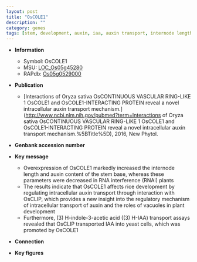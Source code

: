```yaml
---
layout: post
title: "OsCOLE1"
description: ""
category: genes
tags: [stem, development, auxin, iaa, auxin transport, internode length, IAA, plant development]
---
```


* **Information**  
    + Symbol: OsCOLE1  
    + MSU: [LOC_Os05g45280](http://rice.plantbiology.msu.edu/cgi-bin/ORF_infopage.cgi?orf=LOC_Os05g45280)  
    + RAPdb: [Os05g0529000](http://rapdb.dna.affrc.go.jp/viewer/gbrowse_details/irgsp1?name=Os05g0529000)  

* **Publication**  
    + [Interactions of Oryza sativa OsCONTINUOUS VASCULAR RING-LIKE 1 OsCOLE1 and OsCOLE1-INTERACTING PROTEIN reveal a novel intracellular auxin transport mechanism.](http://www.ncbi.nlm.nih.gov/pubmed?term=Interactions of Oryza sativa OsCONTINUOUS VASCULAR RING-LIKE 1 OsCOLE1 and OsCOLE1-INTERACTING PROTEIN reveal a novel intracellular auxin transport mechanism.%5BTitle%5D), 2016, New Phytol.

* **Genbank accession number**  

* **Key message**  
    + Overexpression of OsCOLE1 markedly increased the internode length and auxin content of the stem base, whereas these parameters were decreased in RNA interference (RNAi) plants
    + The results indicate that OsCOLE1 affects rice development by regulating intracellular auxin transport through interaction with OsCLIP, which provides a new insight into the regulatory mechanism of intracellular transport of auxin and the roles of vacuoles in plant development
    + Furthermore, (3) H-indole-3-acetic acid ((3) H-IAA) transport assays revealed that OsCLIP transported IAA into yeast cells, which was promoted by OsCOLE1

* **Connection**  

* **Key figures**  


